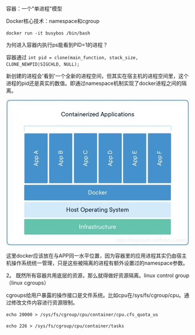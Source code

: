 容器：一个"单进程"模型

Docker核心技术：namespace和cgroup

`docker run -it busybos /bin/bash`

为何进入容器内执行ps能看到PID=1的进程？

容器通过
`int pid = clone(main_function, stack_size, CLONE_NEWPID|SIGCHLD, NULL);`

新创建的进程会'看到'一个全新的进程空间，但其实在宿主机的进程空间里，这个进程的pid还是真实的数值。即通过namespace机制实现了docker进程之间的隔离。

![network](docker.jpeg)

这里docker应该放在与APP同一水平位置，因为容器里的应用进程其实仍由宿主机操作系统统一管理，只是这些被隔离的进程有额外设置过的namespace参数。

2。 既然所有容器共用底层的资源，那么就得做好资源隔离。linux control group（linux cgroups）

cgroups给用户暴露的操作接口是文件系统。比如cpu在/sys/fs/cgroup/cpu。通过修改文件内容进行资源限制。

`echo 20000 > /sys/fs/cgroup/cpu/container/cpu.cfs_quota_us`

`echo 226 > /sys/fs/cgroup/cpu/container/tasks`
